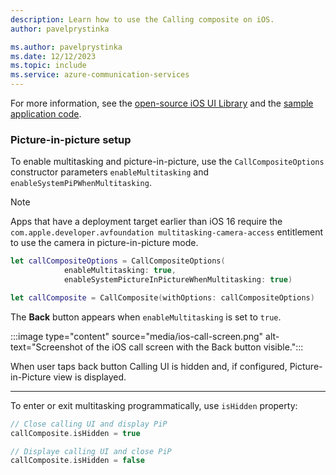 ```yaml
---
description: Learn how to use the Calling composite on iOS.
author: pavelprystinka

ms.author: pavelprystinka
ms.date: 12/12/2023
ms.topic: include
ms.service: azure-communication-services
---
```


For more information, see the [open-source iOS UI Library](https://github.com/Azure/communication-ui-library-ios) and the [sample application code](https://github.com/Azure-Samples/communication-services-ios-quickstarts/tree/main/ui-calling).

### Picture-in-picture setup

To enable multitasking and picture-in-picture, use the `CallCompositeOptions` constructor parameters `enableMultitasking` and `enableSystemPiPWhenMultitasking`.

> [!NOTE]
> Apps that have a deployment target earlier than iOS 16 require the `com.apple.developer.avfoundation multitasking-camera-access` entitlement to use the camera in picture-in-picture mode.

```swift
let callCompositeOptions = CallCompositeOptions(
            enableMultitasking: true,
            enableSystemPictureInPictureWhenMultitasking: true)

let callComposite = CallComposite(withOptions: callCompositeOptions)
```

The **Back** button appears when `enableMultitasking` is set to `true`.

:::image type="content" source="media/ios-call-screen.png" alt-text="Screenshot of the iOS call screen with the Back button visible.":::


When user taps back button Calling UI is hidden and, if configured, Picture-in-Picture view is displayed.


-----

To enter or exit multitasking programmatically, use `isHidden` property:


```swift
// Close calling UI and display PiP
callComposite.isHidden = true
```

```swift
// Displaye calling UI and close PiP
callComposite.isHidden = false
```

